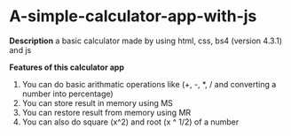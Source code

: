 # A-simple-calculator-app-with-js

**Description**
 a basic calculator made by using html, css, bs4 (version 4.3.1) and js
 
 
**Features of this calculator app**
1. You can do basic arithmatic operations like (+, -, *, / and converting a number into percentage)
2. You can store result in memory using MS
3. You can restore result from memory using MR
4. You can also do square (x^2) and root (x ^ 1/2) of a number
